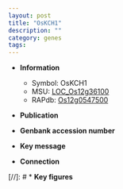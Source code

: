 ```yaml
---
layout: post
title: "OsKCH1"
description: ""
category: genes
tags: 
---
```


* **Information**  
    + Symbol: OsKCH1  
    + MSU: [LOC_Os12g36100](http://rice.uga.edu/cgi-bin/ORF_infopage.cgi?orf=LOC_Os12g36100)  
    + RAPdb: [Os12g0547500](http://rapdb.dna.affrc.go.jp/viewer/gbrowse_details/irgsp1?name=Os12g0547500)  

* **Publication**  

* **Genbank accession number**  

* **Key message**  

* **Connection**  

[//]: # * **Key figures**  


